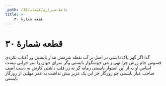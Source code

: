 ```yaml
---
_path: /حافظ-شیرازی/قطعات/30
title: >-
    قطعه شمارهٔ ۳۰
---
```

# قطعه شمارهٔ ۳۰

گدا اگر گهر پاک داشتی در اصل
بر آب نقطه شرمش مدار بایستی
ور آفتاب نکردی فسوس جام زرش
چرا تهی ز می خوشگوار بایستی
وگر سرای جهان را سر خرابی نیست
اساس او به از این استوار بایستی
زمانه گر نه زر قلب داشتی کارش
به دست آصف صاحب عیار بایستی
چو روزگار جز این یک عزیز بیش نداشت
به عمر مهلتی از روزگار بایستی
